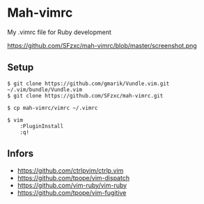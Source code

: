 # Mah-vimrc

My .vimrc file for Ruby development

https://github.com/SFzxc/mah-vimrc/blob/master/screenshot.png

## Setup

```
$ git clone https://github.com/gmarik/Vundle.vim.git ~/.vim/bundle/Vundle.vim
$ git clone https://github.com/SFzxc/mah-vimrc.git

$ cp mah-vimrc/vimrc ~/.vimrc

$ vim
    :PluginInstall
    :q!
```

## Infors

- https://github.com/ctrlpvim/ctrlp.vim
- https://github.com/tpope/vim-dispatch
- https://github.com/vim-ruby/vim-ruby
- https://github.com/tpope/vim-fugitive

